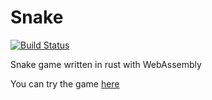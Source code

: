 # Snake
[![Build Status](https://travis-ci.com/dmweis/snake.svg?branch=master)](https://travis-ci.com/dmweis/snake)

Snake game written in rust with WebAssembly

You can try the game [here](https://davidweis.dev/snake/)
